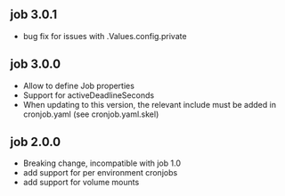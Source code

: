 ## job 3.0.1
- bug fix for issues with .Values.config.private
## job 3.0.0
- Allow to define Job properties
- Support for activeDeadlineSeconds
- When updating to this version, the relevant include must be
  added in cronjob.yaml (see cronjob.yaml.skel)
## job 2.0.0
- Breaking change, incompatible with job 1.0
- add support for per environment cronjobs
- add support for volume mounts